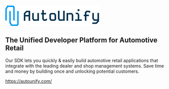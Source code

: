 ![AutoUnify](https://raw.githubusercontent.com/autounify/.github/main/assets/AutoUnify-logo-dark.svg)

## The Unified Developer Platform for Automotive Retail

Our SDK lets you quickly & easily build automotive retail applications that integrate with the leading dealer and shop management systems. Save time and money by building once and unlocking potential customers.

https://autounify.com/

